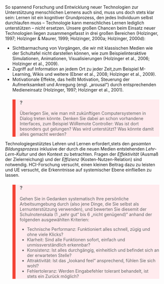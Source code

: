 So spannend Forschung und Entwicklung neuer Technologien zur Unterstützung menschlichen Lernens auch sind, muss uns doch stets klar sein: Lernen ist ein kognitiver Grundprozess, den jedes Individuum selbst durchlaufen muss – Technologie kann menschliches Lernen lediglich unterstützen – *nicht* ersetzen. Unsere großen Chancen beim Einsatz neuer Technologien liegen zusammengefasst in drei großen Bereichen (Holzinger, 1997; Holzinger &amp; Maurer, 1999; Holzinger, 2000a; Holzinger, 2000d):

- Sichtbarmachung von Vorgängen, die wir mit klassischen Medien wie der Schultafel nicht darstellen können, wie zum Beispielinteraktive Simulationen, Animationen, Visualisierungen (Holzinger et al., 2006; Holzinger et al., 2009).
- Zugriff auf Information an jedem Ort zu jeder Zeit,zum Beispiel M-Learning, Wikis und weitere (Ebner et al., 2008; Holzinger et al., 2009).
- Motivationale Effekte, das heißt Motivation, Steuerung der Aufmerksamkeit und Anregung (engl. „arousal“) durch entsprechenden Medieneinsatz (Holzinger, 1997; Holzinger et al., 2001).

<blockquote style="background: #FFEBEE; border-left: 10px solid #F44336">

### ?

Überlegen Sie, wie man mit zukünftigen Computersystemen in Dialog treten könnte. Denken Sie dabei an schon vorhandene Interfaces, zum Beispiel WiiRemote Controller: Was ist dort besonders gut gelungen? Was wird unterstützt? Was könnte damit alles gemacht werden?

</blockquote>

Technologiegestütztes Lehren und Lernen erfordert,stets den *gesamten Bildungsprozess* inklusive der durch die neuen Medien entstehenden *Lehr-Lern-Kultur* und den Kontext zu betrachten. Fragen der *Effektivität* (Ausmaß der Zielerreichung) und der *Effizienz* (Kosten-Nutzen-Relation) sind notwendig. HCI-Forschung versucht, einen kleinen Beitrag dazu zu leisten und UE versucht, die Erkenntnisse auf systemischer Ebene einfließen zu lassen.

<blockquote style="background: #FFEBEE; border-left: 10px solid #F44336">

### ?

Gehen Sie in Gedanken systematisch Ihre persönliche Arbeitsumgebung durch (also jene Dinge, die Sie selbst als Lernunterstützung verwenden), und bewerten Sie diesemit der Schulnotenskala (1 „sehr gut“ bis 6 „nicht genügend)“ anhand der folgenden ausgewählten Kriterien:

- Technische Performanz: Funktioniert alles schnell, zügig und ohne viele Klicks?
- Klarheit: Sind alle Funktionen sofort, einfach und unmissverständlich erkennbar?
- Konsistenz: Ist alles durchgängig, einheitlich und befindet sich an der erwarteten Stelle?
- Attraktivität: Ist das „lookand feel“ ansprechend, fühlen Sie sich wohl?
- Fehlertoleranz: Werden Eingabefehler tolerant behandelt, ist stets ein Zurück möglich?

</blockquote>
